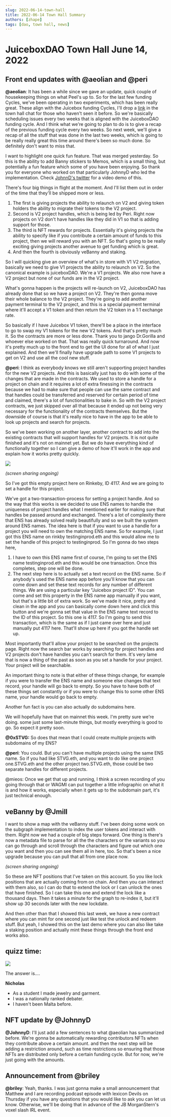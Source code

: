 ```yaml
---
slug: 2022-06-14-town-hall
title: 2022-06-14 Town Hall Summary
authors: [zhape]
tags: [dao, town hall, news]
---
```


# JuiceboxDAO Town Hall June 14, 2022

## Front end updates with @aeolian and @peri

**@aeolian**: It has been a while since we gave an update, quick couple of housekeeping things on what Peel's up to. So for the last few funding Cycles, we've been operating in two experiments, which has been really great. These align with the Juicebox funding Cycles, I'll drop a [link](https://github.com/orgs/jbx-protocol/projects/1/views/20) in the town hall chat for those who haven't seen it before. So we're basically scheduling issues every two weeks that is aligned with the JuiceboxDAO funding cycle. And I think what we're going to plan to do is to give a recap of the previous funding cycle every two weeks. So next week, we'll give a recap of all the stuff that was done in the last two weeks, which is going to be really really great this time around there's been so much done. So definitely don't want to miss that. 

I want to highlight one quick fun feature. That was merged yesterday. So this is the ability to add Banny stickers to Memos, which is a small thing, but potentially a fun feature which some of you have been enjoying. So thank you for everyone who worked on that particularly JohnnyD who led the implementation. Check [JohnnD's twitter](https://twitter.com/JohnnyD_eth/status/1536600334507843586) for a video demo of this.

There's four big things in flight at the moment. And I'll list them out in order of the time that they'll be shipped more or less. 

1. The first is giving projects the ability to relaunch on V2 and giving token holders the ability to migrate their tokens to the V2 project.
2. Second is V2 project handles, which is being led by Peri. Right now projects on V2 don't have handles like they did in V1 so that is adding support for those. 
3. The third is NFT rewards for projects. Essentially it's giving projects the ability to specify like if you contribute a certain amount of funds to this project, then we will reward you with an NFT. So that's going to be really exciting giving projects another avenue to get funding which is great. 
4. And then the fourth is obviously veBanny and staking.

So I will quicking give an overview of what's in store with V1 V2 migration, basically we need to give V1 projects the ability to relaunch on V2. So the canonical example is juiceboxDAO. We're a V1 projects. We also now have a V2 project but none of our funds are in the V2 project.

What's gonna happen is the projects will re-launch on V2, JuiceboxDAO has already done that so we have a project on V2. They're then gonna move their whole balance to the V2 project. They're going to add another payment terminal to the V2 project, and this is a special payment terminal where it'll accept a V1 token and then return the V2 token in a 1:1 exchange rate.

So basically if I have Juicebox V1 token, there'll be a place in the interface to go to swap my V1 tokens for the new V2 tokens. And that's pretty much it. So the contracts are more or less done. Thank you to jango Dr.Gorilla and whoever else worked on that. That was really quick turnaround. And now it's pretty much up to the front end to get the UI done for all of what I just explained. And then we'll finally have upgrade path to some V1 projects to get on V2 and use all the cool new stuff. 

**@peri**: I think as everybody knows we still aren't supporting project handles for the new V2 projects. And this is basically just has to do with some of the changes that are made in the contracts. We used to store a handle for a project on chain and it requires a lot of extra finessing in the contracts because we had to make sure that people can use the same contract and that handles could be transferred and reserved for certain period of time and claimed, there's a lot of functionalities to bake in. So with the V2 project contracts, we just skipped over all that because it ended up not being very necessary for the functionality of the contracts themselves. But the downside of course is that it's really nice to have in the app to be able to look up projects and search for projects.

So we've been working on another layer, another contract to add into the existing contracts that will support handles for V2 projects. It is not quite finished and it's not on mainnet yet.  But we do have everything kind of functionally together so I can give a demo of how it'll work in the app and explain how it works pretty quickly.

![](njwILOI.png)

_(screen sharing ongoing)_

So I've got this empty project here on Rinkeby, ID 4117.  And we are going to set a handle for this project. 

We've got a two-transaction-process for setting a project handle. And so the way that this works is we decided to use ENS names to handle the uniqueness of project handles what I mentioned earlier for making sure that handles be passed around and exchanged. There's a lot of complexity there that ENS has already solved really beautifully and so we built the system around ENS names. The idea here is that if you want to use a handle for a project you will need to own the matching ENS name. So for example, I just got this ENS name on rinkby testinginprod.eth and this would allow me to set the handle of this project to testinginprod. So I'm gonna do two steps here,

1. I have to own this ENS name first of course,  I'm going to set the ENS name testinginprod.eth and this would be one transaction. Once this completes, step one will be done.
2. The next step here is to actually set a text record on the ENS name. So if anybody's used the ENS name app before you'll know that you can come down and set these text records for any number of different things. We are using a particular key "Juicebox project ID". You can come and set this property in the ENS name app manually if you want, but that's a little bit of extra work. So we've made it nice, pretty and clean in the app and you can basically come down here and click this button and we're gonna set that value in the ENS name text record to the ID of this project. So this one is 4117. So I'm going to send this transaction, which is the same as if I just came over here and just manually put 4117 here. That'll show up here if you got the handle set up.

Most importantly that'll allow your project to be searched on the projects page. Right now the search bar works by searching for project handles and V2 projects don't have handles you can't search for them. It's very lame that is now a thing of the past as soon as you set a handle for your project. Your project will be searchable. 

An important thing to note is that either of these things change, for example if you were to transfer the ENS name and someone else changes that text record, your handle will go back to empty. So you have to have both of these things set constantly or if you were to change this to some other ENS name, your handle would go back to empty.

Another fun fact is you can also actually do subdomains here. 

We will hopefully have that on mainnet this week. I'm pretty sure we're doing. some just some last-minute things, but mostly everything is good to go. So expect it pretty soon. 

**@0xSTVG:** So does that mean that I could create multiple projects with subdomains of my ENS?

**@peri**: You could. But you can't have multiple projects using the same ENS name. So if you had like STVG.eth, and you want to do like one project one.STVG.eth and the other project two.STVG.eth, those could be two separate handles for different projects.

@mieos: Once we get that up and running, I think a screen recording of you going through that or WAGMI can put together a little infographic on what it is and how it works, especially when it gets up to the subdomain part, it's just technical enough. 


## veBanny by @Jmill

I want to show a map with the veBanny stuff. I've been doing some work on the subgraph implementation to index the user tokens and interact with them. Right now we had a couple of big steps forward. One thing is there's now a metadata file to parse for all the the characters or the variants so you can go through and scroll through the characters and figure out which one you want and then you can see them all in here, too. So that's been a nice upgrade because you can pull that all from one place now.

_(screen sharing ongoing)_

So these are NFT positions that I've taken on this account. So you like lock positions that are actually coming from on chain. And then you can interact with them also, so I can do that to extend the lock or I can unlock the ones that have finished. So I can take this one and extend the lock like a thousand days. Then it takes a minute for the graph to re-index it, but it'll show up 30 seconds later with the new lockdate.

And then other than that I showed this last week, we have a new contract where you can mint for one second just like test the unlock and redeem stuff. But yeah, I showed this on the last demo where you can  also like take a staking position and actually mint these things through the front end works also. 

## quizz time:

![](AME442G.png)

The answer is....

**Nicholas**

- As a student I made jewelry and garment. 
- I was a nationally ranked debater.
- I haven't been Malta before.



## NFT update by @JohnnyD

**@JohnnyD**: I'll just add a few sentences to what @aeolian has summarized before. We're gonna be automatically rewarding contributors NFTs when they contribute above a certain amount. and then the next step will be adding a restriction around, such as time restrictions so ensuring that those NFTs are distributed only before a certain funding cycle. But for now, we're just going with the amounts. 

## Announcement from @briley

**@briley**: Yeah, thanks. I was just gonna make a small announcement that Matthew and I are recording podcast episode with lexicon Devils on Thursday if you have any questions that you would like to ask you can let us know. Otherwise, we'll be doing that in advance of the JB MorganStern's voxel slash IRL event.





